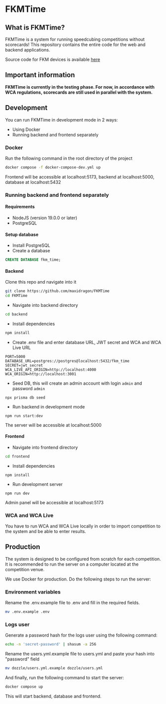 # FKMTime

## What is FKMTime?

FKMTime is a system for running speedcubing competitions without scorecards! This repository contains the entire code for the web and backend applications. 

Source code for FKM devices is available [here](https://github.com/filipton/fkm-timer)

## Important information
**FKMTime is currently in the testing phase. For now, in accordance with WCA regulations, scorecards are still used in parallel with the system.**

## Development

You can run FKMTime in development mode in 2 ways:
- Using Docker
- Running backend and frontend separately

### Docker
Run the following command in the root directory of the project
```bash
docker compose -f docker-compose-dev.yml up
```

Frontend will be accessible at localhost:5173, backend at localhost:5000, database at localhost:5432


###  Running backend and frontend separately

#### Requirements
- NodeJS (version 19.0.0 or later)
- PostgreSQL

#### Setup database

- Install PostgreSQL
- Create a database
```sql
CREATE DATABASE fkm_time;
```

#### Backend

Clone this repo and navigate into it
```bash
git clone https://github.com/maxidragon/FKMTime
cd FKMTime
```

- Navigate into backend directory
```bash
cd backend
```

- Install dependencies
```bash
npm install
```

- Create .env file and enter database URL, JWT secret and WCA and WCA Live URL
```
PORT=5000
DATABASE_URL=postgres://postgres@localhost:5432/fkm_time
SECRET=jwt_secret
WCA_LIVE_API_ORIGIN=http://localhost:4000
WCA_ORIGIN=http://localhost:3001
```

- Seed DB, this will create an admin account with login `admin` and password `admin`
```
npx prisma db seed
```

- Run backend in development mode
```
npm run start:dev
```

The server will be accessible at localhost:5000

#### Frontend

- Navigate into frontend directory
```bash
cd frontend
```

- Install dependencies
```
npm install
```

- Run development server
```
npm run dev
```

Admin panel will be accessible at localhost:5173

### WCA and WCA Live

You have to run WCA and WCA Live locally in order to import competition to the system and be able to enter results.

## Production

The system is designed to be configured from scratch for each competition. It is recommended to run the server on a computer located at the competition venue.

We use Docker for production. Do the following steps to run the server:

### Environment variables 

Rename the .env.example file to .env and fill in the required fields.

```bash
mv .env.example .env
```

### Logs user

Generate a password hash for the logs user using the following command:
```bash
echo -n 'secret-password' | shasum -a 256
```

Rename the users.yml.example file to users.yml and paste your hash into "password" field

```bash
mv dozzle/users.yml.example dozzle/users.yml
```

And finally, run the following command to start the server:

```bash
docker compose up
```

This will start backend, database and frontend. 
